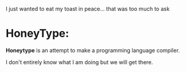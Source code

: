  I just wanted to eat my toast in peace... that was too much to ask 


# HoneyType:

**Honeytype** is an attempt to make a programming language compiler.

I don't entirely know what I am doing but we will get there.
